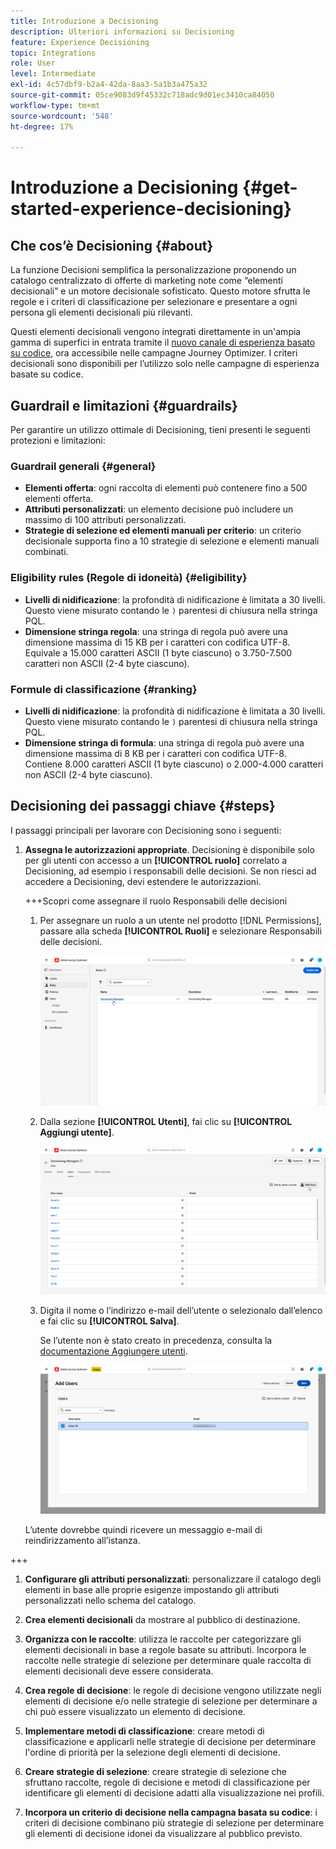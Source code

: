 ```yaml
---
title: Introduzione a Decisioning
description: Ulteriori informazioni su Decisioning
feature: Experience Decisioning
topic: Integrations
role: User
level: Intermediate
exl-id: 4c57dbf9-b2a4-42da-8aa3-5a1b3a475a32
source-git-commit: 05ce9083d9f45332c718adc9d01ec3410ca84050
workflow-type: tm+mt
source-wordcount: '548'
ht-degree: 17%

---
```


# Introduzione a Decisioning {#get-started-experience-decisioning}

## Che cos’è Decisioning {#about}

La funzione Decisioni semplifica la personalizzazione proponendo un catalogo centralizzato di offerte di marketing note come “elementi decisionali” e un motore decisionale sofisticato. Questo motore sfrutta le regole e i criteri di classificazione per selezionare e presentare a ogni persona gli elementi decisionali più rilevanti.

Questi elementi decisionali vengono integrati direttamente in un&#39;ampia gamma di superfici in entrata tramite il [nuovo canale di esperienza basato su codice](https://experienceleague.adobe.com/en/docs/journey-optimizer/using/code-based-experience/get-started-code-based), ora accessibile nelle campagne Journey Optimizer. I criteri decisionali sono disponibili per l’utilizzo solo nelle campagne di esperienza basate su codice.

## Guardrail e limitazioni {#guardrails}

Per garantire un utilizzo ottimale di Decisioning, tieni presenti le seguenti protezioni e limitazioni:

### Guardrail generali {#general}

* **Elementi offerta**: ogni raccolta di elementi può contenere fino a 500 elementi offerta.
* **Attributi personalizzati**: un elemento decisione può includere un massimo di 100 attributi personalizzati.
* **Strategie di selezione ed elementi manuali per criterio**: un criterio decisionale supporta fino a 10 strategie di selezione e elementi manuali combinati.

### Eligibility rules (Regole di idoneità) {#eligibility}

* **Livelli di nidificazione**: la profondità di nidificazione è limitata a 30 livelli. Questo viene misurato contando le `)` parentesi di chiusura nella stringa PQL.
* **Dimensione stringa regola**: una stringa di regola può avere una dimensione massima di 15 KB per i caratteri con codifica UTF-8. Equivale a 15.000 caratteri ASCII (1 byte ciascuno) o 3.750-7.500 caratteri non ASCII (2-4 byte ciascuno).

### Formule di classificazione {#ranking}

* **Livelli di nidificazione**: la profondità di nidificazione è limitata a 30 livelli. Questo viene misurato contando le `)` parentesi di chiusura nella stringa PQL.
* **Dimensione stringa di formula**: una stringa di regola può avere una dimensione massima di 8 KB per i caratteri con codifica UTF-8. Contiene 8.000 caratteri ASCII (1 byte ciascuno) o 2.000-4.000 caratteri non ASCII (2-4 byte ciascuno).

## Decisioning dei passaggi chiave {#steps}

I passaggi principali per lavorare con Decisioning sono i seguenti:

1. **Assegna le autorizzazioni appropriate**. Decisioning è disponibile solo per gli utenti con accesso a un **[!UICONTROL ruolo]** correlato a Decisioning, ad esempio i responsabili delle decisioni. Se non riesci ad accedere a Decisioning, devi estendere le autorizzazioni.

   +++Scopri come assegnare il ruolo Responsabili delle decisioni

   1. Per assegnare un ruolo a un utente nel prodotto [!DNL Permissions], passare alla scheda **[!UICONTROL Ruoli]** e selezionare Responsabili delle decisioni.

      ![](assets/decision_permission_1.png)

   1. Dalla sezione **[!UICONTROL Utenti]**, fai clic su **[!UICONTROL Aggiungi utente]**.

      ![](assets/decision_permission_2.png)

   1. Digita il nome o l’indirizzo e-mail dell’utente o selezionalo dall’elenco e fai clic su **[!UICONTROL Salva]**.

      Se l’utente non è stato creato in precedenza, consulta la [documentazione Aggiungere utenti](https://experienceleague.adobe.com/it/docs/experience-platform/access-control/ui/users).

      ![](assets/decision_permission_3.png)

   L’utente dovrebbe quindi ricevere un messaggio e-mail di reindirizzamento all’istanza.

+++

1. **Configurare gli attributi personalizzati**: personalizzare il catalogo degli elementi in base alle proprie esigenze impostando gli attributi personalizzati nello schema del catalogo.

1. **Crea elementi decisionali** da mostrare al pubblico di destinazione.

1. **Organizza con le raccolte**: utilizza le raccolte per categorizzare gli elementi decisionali in base a regole basate su attributi. Incorpora le raccolte nelle strategie di selezione per determinare quale raccolta di elementi decisionali deve essere considerata.

1. **Crea regole di decisione**: le regole di decisione vengono utilizzate negli elementi di decisione e/o nelle strategie di selezione per determinare a chi può essere visualizzato un elemento di decisione.

1. **Implementare metodi di classificazione**: creare metodi di classificazione e applicarli nelle strategie di decisione per determinare l&#39;ordine di priorità per la selezione degli elementi di decisione.

1. **Creare strategie di selezione**: creare strategie di selezione che sfruttano raccolte, regole di decisione e metodi di classificazione per identificare gli elementi di decisione adatti alla visualizzazione nei profili.

1. **Incorpora un criterio di decisione nella campagna basata su codice**: i criteri di decisione combinano più strategie di selezione per determinare gli elementi di decisione idonei da visualizzare al pubblico previsto.
